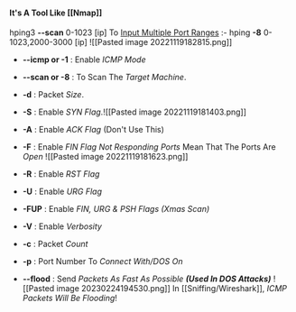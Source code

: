 #### It's A Tool Like [[Nmap]]

hping3 **--scan** 0-1023 [ip]
To <u>Input Multiple Port Ranges</u> :-
hping **-8** 0-1023,2000-3000 [ip]
![[Pasted image 20221119182815.png]]

- **--icmp or -1** : Enable *ICMP Mode*
- **--scan or -8** : To Scan The *Target Machine*.
- **-d** : Packet *Size*.
- **-S** : Enable *SYN Flag*.![[Pasted image 20221119181403.png]]

- **-A** : Enable *ACK Flag* (Don't Use This)
- **-F** : Enable *FIN Flag*
	*Not Responding Ports* Mean That The Ports Are *Open*
![[Pasted image 20221119181623.png]]
- **-R** : Enable *RST Flag*
- **-U** : Enable *URG Flag*
- **-FUP** : Enable *FIN, URG & PSH Flags (Xmas Scan)*
- **-V** : Enable *Verbosity*
- **-c** : Packet *Count*
- **-p** : Port Number To *Connect With/DOS On*
- **--flood** : Send *Packets As Fast As Possible* ***(Used In DOS Attacks)***
![[Pasted image 20230224194530.png]]
In [[Sniffing/Wireshark]], *ICMP Packets Will Be Flooding*!

